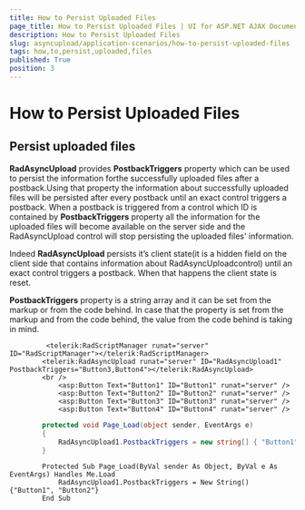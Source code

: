 ```yaml
---
title: How to Persist Uploaded Files
page_title: How to Persist Uploaded Files | UI for ASP.NET AJAX Documentation
description: How to Persist Uploaded Files
slug: asyncupload/application-scenarios/how-to-persist-uploaded-files
tags: how,to,persist,uploaded,files
published: True
position: 3
---
```


# How to Persist Uploaded Files



## Persist uploaded files

__RadAsyncUpload__ provides __PostbackTriggers__ property which can be used to persist the information forthe successfully uploaded files after a postback.Using that property the information about successfully uploaded files will be persisted after every postback until an exact control triggers a postback. When a postback is triggered from a control which ID is contained by __PostbackTriggers__ property all the information for the uploaded files will become available on the server side and the RadAsyncUpload control will stop persisting the uploaded files' information.

Indeed __RadAsyncUpload__ persists it’s client state(it is a hidden field on the client side that contains information about RadAsyncUploadcontrol) until an exact control triggers a postback. When that happens the client state is reset.

__PostbackTriggers__ property is a string array and it can be set from the markup or from the code behind. In case that the property is set from the markup and from the code behind, the value from the code behind is taking in mind.

````ASPNET
	     <telerik:RadScriptManager runat="server" ID="RadScriptManager"></telerik:RadScriptManager>         
	    <telerik:RadAsyncUpload runat="server" ID="RadAsyncUpload1" PostbackTriggers="Button3,Button4"></telerik:RadAsyncUpload>
	    <br />
	        <asp:Button Text="Button1" ID="Button1" runat="server" />
	        <asp:Button Text="Button2" ID="Button2" runat="server" />
	        <asp:Button Text="Button3" ID="Button3" runat="server" />
	        <asp:Button Text="Button4" ID="Button4" runat="server" />
````





````C#
	    protected void Page_Load(object sender, EventArgs e)
	    {
	        RadAsyncUpload1.PostbackTriggers = new string[] { "Button1", "Button2" };
	    }
````
````VB.NET
	    Protected Sub Page_Load(ByVal sender As Object, ByVal e As EventArgs) Handles Me.Load
	        RadAsyncUpload1.PostbackTriggers = New String() {"Button1", "Button2"}
	    End Sub
````

